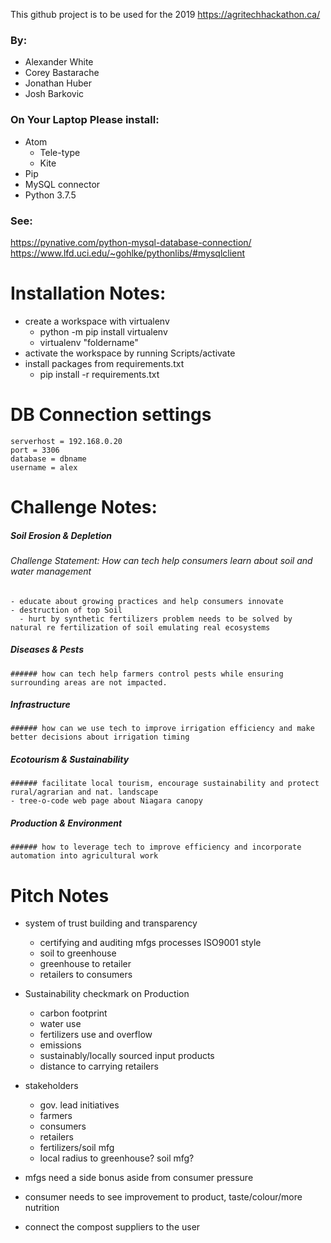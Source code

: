 This github project is to be used for the 2019
https://agritechhackathon.ca/

### By:
- Alexander White
- Corey Bastarache
- Jonathan Huber
- Josh Barkovic

### On Your Laptop Please install:
  - Atom
    - Tele-type
    - Kite
  - Pip
  - MySQL connector
  - Python 3.7.5
### See:
https://pynative.com/python-mysql-database-connection/
https://www.lfd.uci.edu/~gohlke/pythonlibs/#mysqlclient

# Installation Notes:
  - create a workspace with virtualenv
    - python -m pip install virtualenv
    - virtualenv "foldername"
  - activate the workspace by running Scripts/activate
  - install packages from requirements.txt
    - pip install -r requirements.txt

# DB Connection settings
    serverhost = 192.168.0.20
    port = 3306
    database = dbname
    username = alex

# Challenge Notes:
  ##### Soil Erosion & Depletion
  ###### Challenge Statement: How can tech help consumers learn about soil and water management
    - educate about growing practices and help consumers innovate
    - destruction of top Soil
      - hurt by synthetic fertilizers problem needs to be solved by natural re fertilization of soil emulating real ecosystems
  ##### Diseases & Pests
    ###### how can tech help farmers control pests while ensuring surrounding areas are not impacted.
  ##### Infrastructure
    ###### how can we use tech to improve irrigation efficiency and make better decisions about irrigation timing
  ##### Ecotourism & Sustainability
    ###### facilitate local tourism, encourage sustainability and protect rural/agrarian and nat. landscape
    - tree-o-code web page about Niagara canopy
  ##### Production & Environment
    ###### how to leverage tech to improve efficiency and incorporate automation into agricultural work

# Pitch Notes
- system of trust building and transparency
  - certifying and auditing mfgs processes ISO9001 style
  - soil to greenhouse
  - greenhouse to retailer
  - retailers to consumers
- Sustainability checkmark on Production
  - carbon footprint
  - water use
  - fertilizers use and overflow
  - emissions
  - sustainably/locally sourced input products
  - distance to carrying retailers
- stakeholders
  - gov. lead initiatives
  - farmers
  - consumers
  - retailers
  - fertilizers/soil mfg
  - local radius to greenhouse? soil mfg?


- mfgs need a side bonus aside from consumer pressure
- consumer needs to see improvement to product, taste/colour/more nutrition
- connect the compost suppliers to the user 

